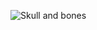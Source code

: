 ![Skull and bones](https://image.businessinsider.com/4d5ed846ccd1d57c07010000?width=300&format=jpeg&auto=webp)
